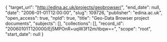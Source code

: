 {
  "target_url": "http://edina.ac.uk/projects/geobrowser/", 
  "end_date": null, 
  "date": "2006-01-01T12:00:00", 
  "slug": 109726, 
  "publisher": "edina.ac.uk", 
  "open_access": true, 
  "npld": true, 
  "title": "Geo-Data Browser project documents", 
  "subjects": [], 
  "collections": [], 
  "record_id": "20060101T120000/Ej5MPOnR+uqW3f12m/tbqw==", 
  "scope": "root", 
  "start_date": null
}

